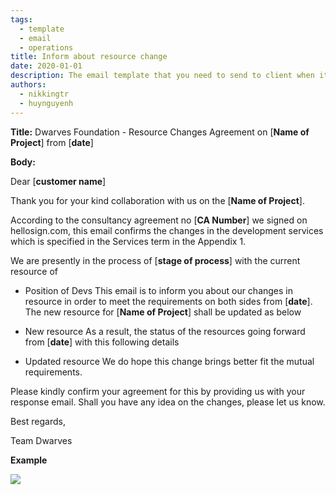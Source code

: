 ```yaml
---
tags:
  - template
  - email
  - operations
title: Inform about resource change
date: 2020-01-01
description: The email template that you need to send to client when it's near holiday to announce about the resource changes.
authors:
  - nikkingtr
  - huynguyenh
---
```


**Title:** Dwarves Foundation - Resource Changes Agreement on [**Name of Project**] from [**date**]

**Body:**

Dear [**customer name**]

Thank you for your kind collaboration with us on the [**Name of Project**].

According to the consultancy agreement no [**CA Number**] we signed on hellosign.com, this email confirms the changes in the development services which is specified in the Services term in the Appendix 1.

We are presently in the process of [**stage of process**] with the current resource of

- Position of Devs
  This email is to inform you about our changes in resource in order to meet the requirements on both sides from [**date**]. The new resource for [**Name of Project**] shall be updated as below

- New resource
  As a result, the status of the resources going forward from [**date**] with this following details

- Updated resource
  We do hope this change brings better fit the mutual requirements.

Please kindly confirm your agreement for this by providing us with your response email. Shall you have any idea on the changes, please let us know.

Best regards,

Team Dwarves

**Example**

![](information-about-resource-change_template-resource-change.webp)

